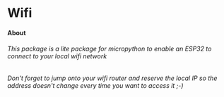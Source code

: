 # Wifi

#### About

###### This package is a lite package for micropython to enable an ESP32 to connect to your local wifi network


###### Don't forget to jump onto your wifi router and reserve the local IP so the address doesn't change every time you want to access it ;-)
